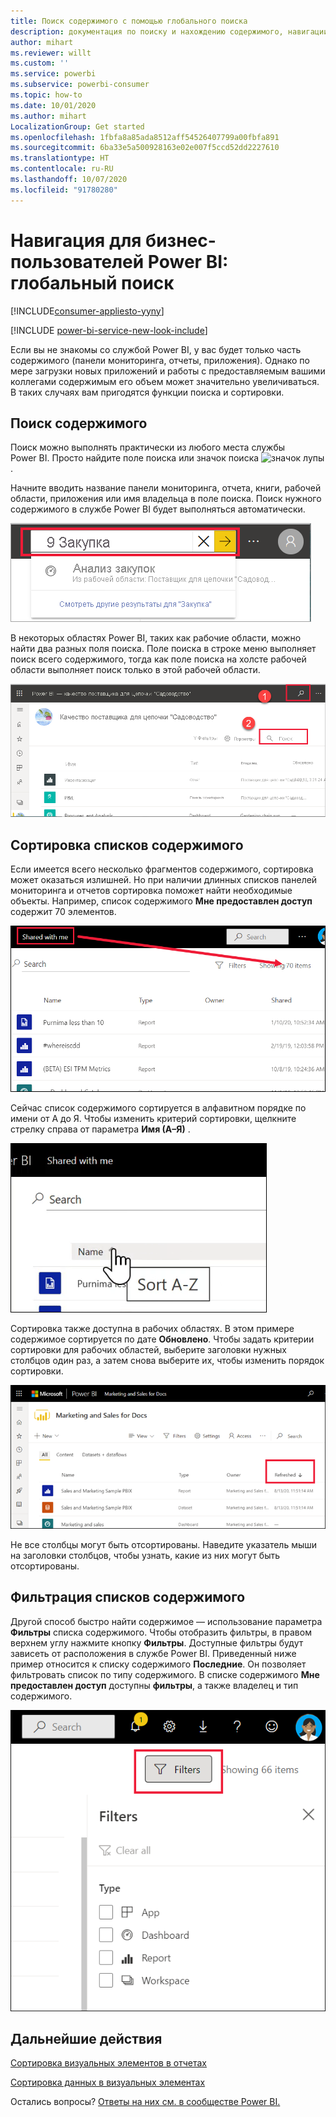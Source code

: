 ```yaml
---
title: Поиск содержимого с помощью глобального поиска
description: документация по поиску и нахождению содержимого, навигации по содержимому в службе Power BI
author: mihart
ms.reviewer: willt
ms.custom: ''
ms.service: powerbi
ms.subservice: powerbi-consumer
ms.topic: how-to
ms.date: 10/01/2020
ms.author: mihart
LocalizationGroup: Get started
ms.openlocfilehash: 1fbfa8a85ada8512aff54526407799a00fbfa891
ms.sourcegitcommit: 6ba33e5a500928163e02e007f5ccd52dd2227610
ms.translationtype: HT
ms.contentlocale: ru-RU
ms.lasthandoff: 10/07/2020
ms.locfileid: "91780280"
---
```

# <a name="navigation-for-power-bi-business-users-global-search"></a>Навигация для бизнес-пользователей Power BI: глобальный поиск

[!INCLUDE[consumer-appliesto-yyny](../includes/consumer-appliesto-yyny.md)]

[!INCLUDE [power-bi-service-new-look-include](../includes/power-bi-service-new-look-include.md)]


Если вы не знакомы со службой Power BI, у вас будет только часть содержимого (панели мониторинга, отчеты, приложения). Однако по мере загрузки новых приложений и работы с предоставляемым вашими коллегами содержимым его объем может значительно увеличиваться. В таких случаях вам пригодятся функции поиска и сортировки.

## <a name="searching-for-content"></a>Поиск содержимого
 Поиск можно выполнять практически из любого места службы Power BI. Просто найдите поле поиска или значок поиска ![значок лупы](./media/end-user-search-sort/power-bi-search-icon.png).

 Начните вводить название панели мониторинга, отчета, книги, рабочей области, приложения или имя владельца в поле поиска. Поиск нужного содержимого в службе Power BI будет выполняться автоматически. 

 ![На снимке экрана показано поле поиска с введенным словом "Закупки".](./media/end-user-search-sort/power-bi-search-field.png) 

 В некоторых областях Power BI, таких как рабочие области, можно найти два разных поля поиска. Поле поиска в строке меню выполняет поиск всего содержимого, тогда как поле поиска на холсте рабочей области выполняет поиск только в этой рабочей области.

 ![Поиск в рабочей области](./media/end-user-search-sort/power-bi-search-fields.png) 

## <a name="sorting-content-lists"></a>Сортировка списков содержимого

Если имеется всего несколько фрагментов содержимого, сортировка может оказаться излишней.  Но при наличии длинных списков панелей мониторинга и отчетов сортировка поможет найти необходимые объекты. Например, список содержимого **Мне предоставлен доступ** содержит 70 элементов. 

![список содержимого с общим доступом](./media/end-user-search-sort/power-bi-a-to-z.png)

Сейчас список содержимого сортируется в алфавитном порядке по имени от А до Я. Чтобы изменить критерий сортировки, щелкните стрелку справа от параметра **Имя (А–Я)** .

![раскрывающееся меню сортировки](./media/end-user-search-sort/power-bi-sort-z-to-a.png)


Сортировка также доступна в рабочих областях. В этом примере содержимое сортируется по дате **Обновлено**. Чтобы задать критерии сортировки для рабочих областей, выберите заголовки нужных столбцов один раз, а затем снова выберите их, чтобы изменить порядок сортировки. 


![Поиск отчета](./media/end-user-search-sort/power-bi-refreshed.png)

Не все столбцы могут быть отсортированы. Наведите указатель мыши на заголовки столбцов, чтобы узнать, какие из них могут быть отсортированы.

## <a name="filtering-content-lists"></a>Фильтрация списков содержимого
Другой способ быстро найти содержимое — использование параметра **Фильтры** списка содержимого. Чтобы отобразить фильтры, в правом верхнем углу нажмите кнопку **Фильтры**. Доступные фильтры будут зависеть от расположения в службе Power BI.  Приведенный ниже пример относится к списку содержимого **Последние**.  Он позволяет фильтровать список по типу содержимого.  В списке содержимого **Мне предоставлен доступ** доступны **фильтры**, а также владелец и тип содержимого.

![Снимок экрана: фильтр в списке содержимого.](./media/end-user-search-sort/power-bi-sort-filters.png)


## <a name="next-steps"></a>Дальнейшие действия
[Сортировка визуальных элементов в отчетах](end-user-change-sort.md)

[Сортировка данных в визуальных элементах](end-user-change-sort.md)

Остались вопросы? [Ответы на них см. в сообществе Power BI.](https://community.powerbi.com/)

